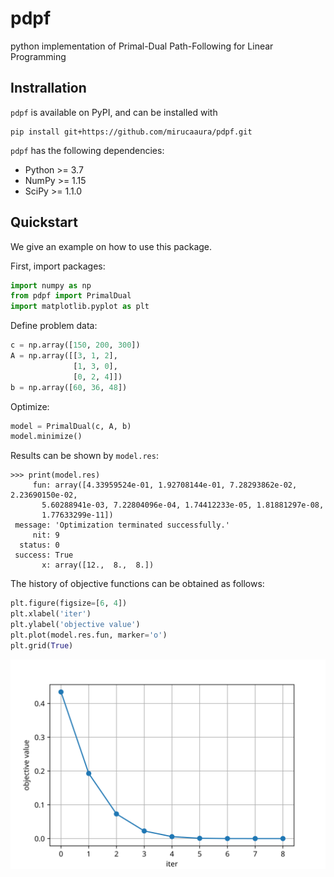# pdpf
python implementation of Primal-Dual Path-Following for Linear Programming

## Instrallation

`pdpf` is available on PyPI, and can be installed with

```shell
pip install git+https://github.com/mirucaaura/pdpf.git
```

`pdpf` has the following dependencies:

- Python >= 3.7
- NumPy >= 1.15
- SciPy >= 1.1.0

## Quickstart

We give an example on how to use this package.

First, import packages:

```python
import numpy as np
from pdpf import PrimalDual
import matplotlib.pyplot as plt
```

Define problem data:

```python
c = np.array([150, 200, 300])
A = np.array([[3, 1, 2],
              [1, 3, 0],
              [0, 2, 4]])
b = np.array([60, 36, 48])
```

Optimize:

```python
model = PrimalDual(c, A, b)
model.minimize()
```

Results can be shown by `model.res`:

```shell
>>> print(model.res)
     fun: array([4.33959524e-01, 1.92708144e-01, 7.28293862e-02, 2.23690150e-02,
       5.60288941e-03, 7.22804096e-04, 1.74412233e-05, 1.81881297e-08,
       1.77633299e-11])
 message: 'Optimization terminated successfully.'
     nit: 9
  status: 0
 success: True
       x: array([12.,  8.,  8.])
```

The history of objective functions can be obtained as follows:

```python
plt.figure(figsize=[6, 4])
plt.xlabel('iter')
plt.ylabel('objective value')
plt.plot(model.res.fun, marker='o')
plt.grid(True)
```

<img src="figs/small.svg" />
